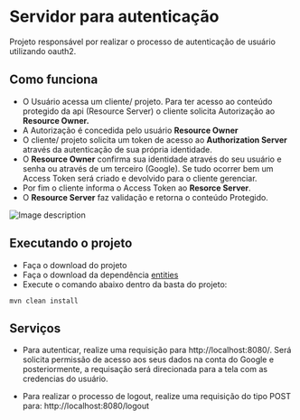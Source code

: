 # Servidor para autenticação

Projeto responsável por realizar o processo de autenticação de usuário utilizando oauth2.

## Como funciona
- O Usuário acessa um cliente/ projeto. Para ter acesso ao conteúdo protegido da api (Resource Server) o cliente solicita Autorização ao <b>Resource Owner.</b>
- A Autorização é concedida pelo usuário <b>Resource Owner</b>
- O cliente/ projeto solicita um token de acesso ao <b>Authorization Server</b> através da autenticação de sua própria identidade.
- O <b>Resource Owner</b> confirma sua identidade através do seu usuário e senha ou através de um terceiro (Google). Se tudo ocorrer bem um Access Token será criado e devolvido para o cliente gerenciar.
- Por fim o cliente informa o Access Token ao <b>Resorce Server</b>.
- O <b>Resource Server</b> faz validação e retorna o conteúdo Protegido.

![Image description](https://www.brunobrito.net.br/content/images/2018/08/roles-2.png)

## Executando o projeto
- Faça o download do projeto
- Faça o download da dependência <a href="https://github.com/skyrafael/TCC-PUC/tree/master/entities">entities</a>
- Execute o comando abaixo dentro da basta do projeto:

```
mvn clean install
```

## Serviços
- Para autenticar, realize uma requisição para <a>http://localhost:8080/</a>. 
Será solicita permissão de acesso aos seus dados na conta do Google e posteriormente, a requisação será direcionada para a tela com as credencias do usuário.


- Para realizar o processo de logout, realize uma requisição do tipo POST para:
http://localhost:8080/logout


